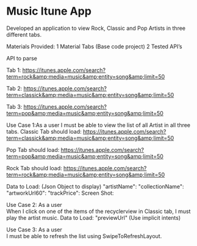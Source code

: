 # Music Itune App

Developed an application to view Rock, Classic and Pop Artists in three different tabs. 

Materials Provided: 
1 Material Tabs (Base code project)
2 Tested API’s

API to parse

Tab 1:
https://itunes.apple.com/search?term=rock&amp;media=music&amp;entity=song&amp;limit=50

Tab 2:
https://itunes.apple.com/search?term=classick&amp;media=music&amp;entity=song&amp;limit=50

Tab 3:
https://itunes.apple.com/search?term=pop&amp;media=music&amp;entity=song&amp;limit=50


Use Case 1:As a user I must be able to view the list of all Artist in all three tabs.
Classic Tab should load:
https://itunes.apple.com/search?term=classick&amp;media=music&amp;entity=song&amp;limit=50

Pop Tab should load:
https://itunes.apple.com/search?term=pop&amp;media=music&amp;entity=song&amp;limit=50

Rock Tab should load:
https://itunes.apple.com/search?term=rock&amp;media=music&amp;entity=song&amp;limit=50

Data to Load: (Json Object to display)
"artistName": 
"collectionName": 
"artworkUrl60":
"trackPrice": 
Screen Shot:


Use Case 2: As a user  
When I click on one of the items of the recyclerview in Classic tab, I must play the artist music.
Data to Load:
  "previewUrl"
(Use implicit intents)

Use Case 3: As a user  
I must be able to refresh the list using SwipeToRefreshLayout.
